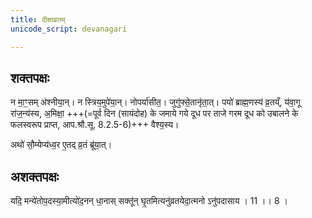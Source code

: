 ```yaml
---
title: दीक्षाव्रतम्
unicode_script: devanagari

---
```


## शक्तपक्षः
न मा॒ꣳ॒सम् अ॑श्नीया॒न्। न स्त्रिय॒मुपे॑या॒न्। नोपर्या॑सीत॒। जुगु॑फ्से॒तानृ॑ता॒त्। पयो॑ ब्राह्म॒णस्य॑ व्र॒तय्ँ, य॑वा॒गू रा॑ज॒न्य॑स्य, अ॒मिक्षा॒ +++(=पूर्व दिन (सायंदोह) के जमाये गये दूध पर ताजे गरम दूध को उबालने के फलस्वरूप प्राप्त, आप.श्रौ.सू. 8.2.5-6)+++ वैश्य॒स्य।

अथो॑ सौ॒म्येप्य॑ध्व॒र ए॒तद् व्र॒तं ब्रू॑या॒त्।

## अशक्तपक्षः
यदि॒ मन्ये॑तोप॒दस्या॒मीत्यो॑द॒नन् धा॒नास् सक्तू॑न् घृ॒तमित्यनु॑व्रतयेदा॒त्मनो ऽनु॑पदासाय । 11 ।। 8 ।